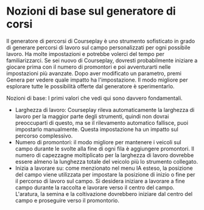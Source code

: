 # Nozioni di base sul generatore di corsi


Il generatore di percorsi di Courseplay è uno strumento sofisticato in grado di generare percorsi di lavoro sul campo personalizzati per ogni possibile lavoro.
Ha molte impostazioni e potrebbe volerci del tempo per familiarizzarci. Se sei nuovo di Courseplay, dovresti
probabilmente iniziare a giocare prima con il numero di promontori e poi avventurarti nelle impostazioni più avanzate.
Dopo aver modificato un parametro, premi Genera per vedere quale impatto ha l'impostazione. Il modo migliore per esplorare tutte le possibilità
offerte dal generatore è sperimentarlo.



Nozioni di base:
I primi valori che vedi qui sono davvero fondamentali.
- Larghezza di lavoro: Courseplay rileva automaticamente la larghezza di lavoro per la maggior parte degli strumenti, quindi non dovrai preoccuparti di questo,
ma se il rilevamento automatico fallisce, puoi impostarlo manualmente. Questa impostazione ha un impatto sul percorso complessivo.
- Numero di promontori: il modo migliore per mantenere i veicoli sul campo durante le svolte alla fine di ogni fila è aggiungere promontori.
Il numero di capezzagne moltiplicato per la larghezza di lavoro dovrebbe essere almeno la lunghezza totale del veicolo più lo strumento collegato.
- Inizia a lavorare su: come menzionato nel menu IA esteso, la posizione del campo viene utilizzata per impostare la posizione di inizio o fine per
il percorso di lavoro sul campo. Si desidera iniziare a lavorare a fine campo durante la raccolta e lavorare verso il centro del campo.
L'aratura, la semina e la coltivazione dovrebbero iniziare dal centro del campo e proseguire verso il promontorio.


